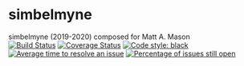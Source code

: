 # simbelmyne
simbelmyne (2019-2020) composed for Matt A. Mason<br/>
[![Build Status](https://travis-ci.org/GregoryREvans/sim.svg?branch=master)](https://travis-ci.org/GregoryREvans/sim)  [![Coverage Status](https://coveralls.io/repos/github/GregoryREvans/sim/badge.svg?branch=master)](https://coveralls.io/github/GregoryREvans/sim?branch=master)  [![Code style: black](https://img.shields.io/badge/code%20style-black-000000.svg)](https://github.com/python/black) [![Average time to resolve an issue](http://isitmaintained.com/badge/resolution/GregoryREvans/sim.svg)](http://isitmaintained.com/project/GregoryREvans/sim "Average time to resolve an issue") [![Percentage of issues still open](http://isitmaintained.com/badge/open/GregoryREvans/sim.svg)](http://isitmaintained.com/project/GregoryREvans/sim "Percentage of issues still open")

